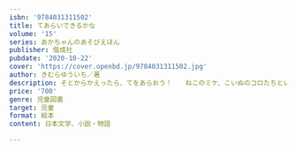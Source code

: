 ```yaml
---
isbn: '9784031311502'
title: てあらいできるかな
volume: '15'
series: あかちゃんのあそびえほん
publisher: 偕成社
pubdate: '2020-10-22'
cover: 'https://cover.openbd.jp/9784031311502.jpg'
author: きむらゆういち／著
description: そとからかえったら、てをあらおう！　　ねこのミケ、こいぬのコロたちといっしょに、みんも、てあらいできるかな？
price: '700'
genre: 児童図書
target: 児童
format: 絵本
content: 日本文学、小説・物語

---
```


